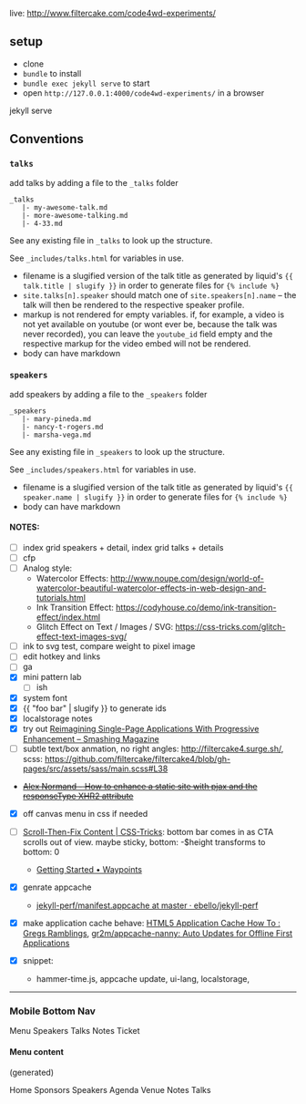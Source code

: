 live: http://www.filtercake.com/code4wd-experiments/

## setup

- clone
- `bundle` to install
- `bundle exec jekyll serve` to start
- open `http://127.0.0.1:4000/code4wd-experiments/` in a browser

jekyll serve

## Conventions

### `talks`

add talks by adding a file to the `_talks` folder

    _talks
       |- my-awesome-talk.md
       |- more-awesome-talking.md
       |- 4-33.md

See any existing file in `_talks` to look up the structure.

See `_includes/talks.html` for variables in use.

- filename is a slugified version of the talk title as generated by liquid's `{{ talk.title | slugify }}` in order to generate files for `{% include %}`
- `site.talks[n].speaker` should match one of `site.speakers[n].name` – the talk will then be rendered to the respective speaker profile.
- markup is not rendered for empty variables. if, for example, a video is not yet available on youtube (or wont ever be, because the talk was never recorded), you can leave the `youtube_id` field empty and the respective markup for the video embed will not be rendered.
- body can have markdown

### `speakers`

add speakers by adding a file to the `_speakers` folder

    _speakers
       |- mary-pineda.md
       |- nancy-t-rogers.md
       |- marsha-vega.md

See any existing file in `_speakers` to look up the structure.

See `_includes/speakers.html` for variables in use.

- filename is a slugified version of the talk title as generated by liquid's `{{ speaker.name | slugify }}` in order to generate files for `{% include %}`
- body can have markdown

#### NOTES:

- [ ] index grid speakers + detail, index grid talks + details
- [ ] cfp
- [ ] Analog style:
  + Watercolor Effects: http://www.noupe.com/design/world-of-watercolor-beautiful-watercolor-effects-in-web-design-and-tutorials.html
  + Ink Transition Effect: https://codyhouse.co/demo/ink-transition-effect/index.html
  + Glitch Effect on Text / Images / SVG:
https://css-tricks.com/glitch-effect-text-images-svg/
- [ ] ink to svg test, compare weight to pixel image
- [ ] edit hotkey and links
- [ ] ga
- [x] mini pattern lab
    - [ ] ish
- [x] system font
- [x] {{ "foo bar" | slugify }} to generate ids
- [x] localstorage notes
- [x] try out [Reimagining Single-Page Applications With Progressive Enhancement – Smashing Magazine](https://www.smashingmagazine.com/2015/12/reimagining-single-page-applications-progressive-enhancement/)
- [ ] subtle text/box anmation, no right angles: http://filtercake4.surge.sh/, scss: https://github.com/filtercake/filtercake4/blob/gh-pages/src/assets/sass/main.scss#L38
- ~~[Alex Normand - How to enhance a static site with pjax and the responseType XHR2 attribute](http://www.alexnormand.com/blog/2014/07/progressively-enhancing-a-static-site-with-pjax-and-responseType-XHR-attribute/)~~
- [x] off canvas menu in css if needed
- [ ] [Scroll-Then-Fix Content | CSS-Tricks](https://css-tricks.com/scroll-fix-content/): bottom bar comes in as CTA scrolls out of view. maybe sticky, bottom: -$height transforms to bottom: 0
    + [Getting Started • Waypoints](http://imakewebthings.com/waypoints/guides/getting-started/)
- [x] genrate appcache 
    + [jekyll-perf/manifest.appcache at master · ebello/jekyll-perf](https://github.com/ebello/jekyll-perf/blob/master/manifest.appcache)
- [x] make application cache behave: [HTML5 Application Cache How To : Gregs Ramblings](https://gregsramblings.com/2012/05/28/html5-application-cache-how-to/), [gr2m/appcache-nanny: Auto Updates for Offline First Applications](https://github.com/gr2m/appcache-nanny)


- [x] snippet: 
    - hammer-time.js, appcache update, ui-lang, localstorage, 
    

---

### Mobile Bottom Nav

Menu
Speakers
Talks
Notes
Ticket


#### Menu content

(generated)

Home 
Sponsors
Speakers
Agenda 
Venue 
Notes
Talks